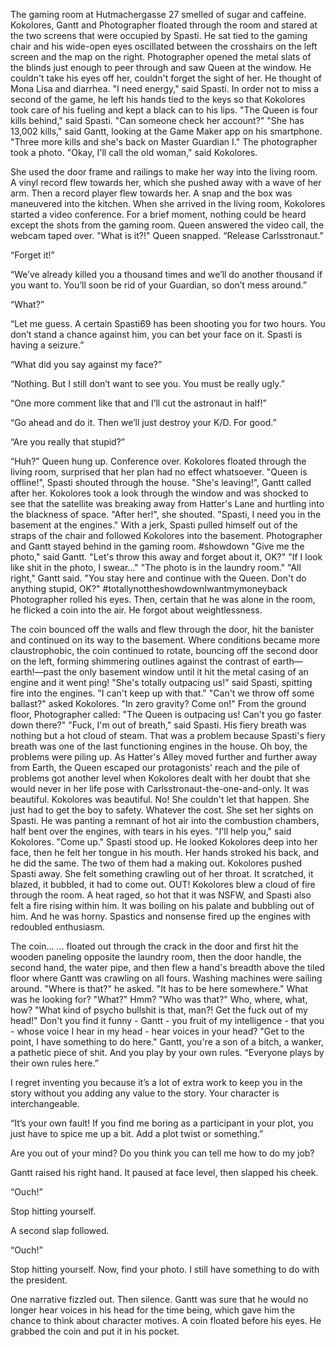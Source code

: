 The gaming room at Hutmachergasse 27 smelled of sugar and caffeine. Kokolores, Gantt and Photographer floated through the room and stared at the two screens that were occupied by Spasti. He sat tied to the gaming chair and his wide-open eyes oscillated between the crosshairs on the left screen and the map on the right.
Photographer opened the metal slats of the blinds just enough to peer through and saw Queen at the window. He couldn't take his eyes off her, couldn't forget the sight of her. He thought of Mona Lisa and diarrhea.
"I need energy," said Spasti. In order not to miss a second of the game, he left his hands tied to the keys so that Kokolores took care of his fueling and kept a black can to his lips.
"The Queen is four kills behind," said Spasti. "Can someone check her account?"
"She has 13,002 kills," said Gantt, looking at the Game Maker app on his smartphone. "Three more kills and she's back on Master Guardian I."
The photographer took a photo.
"Okay, I'll call the old woman," said Kokolores.

She used the door frame and railings to make her way into the living room. A vinyl record flew towards her, which she pushed away with a wave of her arm. Then a record player flew towards her. A snap and the box was maneuvered into the kitchen.
When she arrived in the living room, Kokolores started a video conference. For a brief moment, nothing could be heard except the shots from the gaming room. Queen answered the video call, the webcam taped over.
"What is it?!" Queen snapped. “Release Carlsstronaut.”

“Forget it!”

“We’ve already killed you a thousand times and we’ll do another thousand if you want to. You’ll soon be rid of your Guardian, so don’t mess around.”

“What?”

“Let me guess. A certain Spasti69 has been shooting you for two hours. You don’t stand a chance against him, you can bet your face on it. Spasti is having a seizure.”

“What did you say against my face?”

“Nothing. But I still don’t want to see you. You must be really ugly.”

“One more comment like that and I’ll cut the astronaut in half!”

“Go ahead and do it. Then we’ll just destroy your K/D. For good.”

“Are you really that stupid?”

“Huh?”
Queen hung up. Conference over.
Kokolores floated through the living room, surprised that her plan had no effect whatsoever.
"Queen is offline!", Spasti shouted through the house.
"She's leaving!", Gantt called after her.
Kokolores took a look through the window and was shocked to see that the satellite was breaking away from Hatter's Lane and hurtling into the blackness of space.
"After her!", she shouted. "Spasti, I need you in the basement at the engines."
With a jerk, Spasti pulled himself out of the straps of the chair and followed Kokolores into the basement. Photographer and Gantt stayed behind in the gaming room.
#showdown
"Give me the photo," said Gantt. "Let's throw this away and forget about it, OK?"
"If I look like shit in the photo, I swear..."
"The photo is in the laundry room."
"All right," Gantt said. "You stay here and continue with the Queen. Don't do anything stupid, OK?"
#totallynottheshowdownIwantmymoneyback
Photographer rolled his eyes. Then, certain that he was alone in the room, he flicked a coin into the air. He forgot about weightlessness.

The coin bounced off the walls and flew through the door, hit the banister and continued on its way to the basement. Where conditions became more claustrophobic, the coin continued to rotate, bouncing off the second door on the left, forming shimmering outlines against the contrast of earth—earth!—past the only basement window until it hit the metal casing of an engine and it went ping!
"She's totally outpacing us!" said Spasti, spitting fire into the engines. "I can't keep up with that."
"Can't we throw off some ballast?" asked Kokolores.
"In zero gravity? Come on!"
From the ground floor, Photographer called: "The Queen is outpacing us! Can't you go faster down there?"
"Fuck, I'm out of breath," said Spasti. His fiery breath was nothing but a hot cloud of steam. That was a problem because Spasti's fiery breath was one of the last functioning engines in the house.
Oh boy, the problems were piling up. As Hatter's Alley moved further and further away from Earth, the Queen escaped our protagonists' reach and the pile of problems got another level when Kokolores dealt with her doubt that she would never in her life pose with Carlsstronaut-the-one-and-only. It was beautiful. Kokolores was beautiful.
No! She couldn't let that happen. She just had to get the boy to safety. Whatever the cost.
She set her sights on Spasti. He was panting a remnant of hot air into the combustion chambers, half bent over the engines, with tears in his eyes.
"I'll help you," said Kokolores. "Come up."
Spasti stood up. He looked Kokolores deep into her face, then he felt her tongue in his mouth. Her hands stroked his back, and he did the same. The two of them had a making out.
Kokolores pushed Spasti away. She felt something crawling out of her throat. It scratched, it blazed, it bubbled, it had to come out.
OUT!
Kokolores blew a cloud of fire through the room. A heat raged, so hot that it was NSFW, and Spasti also felt a fire rising within him. It was boiling on his palate and bubbling out of him. And he was horny.
Spastics and nonsense fired up the engines with redoubled enthusiasm.


The coin...
... floated out through the crack in the door and first hit the wooden paneling opposite the laundry room, then the door handle, the second hand, the water pipe, and then flew a hand's breadth above the tiled floor where Gantt was crawling on all fours. Washing machines were sailing around.
"Where is that?" he asked. "It has to be here somewhere."
What was he looking for?
"What?"
Hmm?
"Who was that?"
Who, where, what, how?
"What kind of psycho bullshit is that, man?! Get the fuck out of my head!"
Don't you find it funny - Gantt - you fruit of my intelligence - that you - whose voice I hear in my head - hear voices in your head?
"Get to the point, I have something to do here."
Gantt, you're a son of a bitch, a wanker, a pathetic piece of shit. And you play by your own rules.
“Everyone plays by their own rules here.”

I regret inventing you because it’s a lot of extra work to keep you in the story without you adding any value to the story. Your character is interchangeable.

“It’s your own fault! If you find me boring as a participant in your plot, you just have to spice me up a bit. Add a plot twist or something.”

Are you out of your mind? Do you think you can tell me how to do my job?

Gantt raised his right hand. It paused at face level, then slapped his cheek.

“Ouch!”

Stop hitting yourself.

A second slap followed.

“Ouch!”

Stop hitting yourself. Now, find your photo. I still have something to do with the president.

One narrative fizzled out. Then silence. Gantt was sure that he would no longer hear voices in his head for the time being, which gave him the chance to think about character motives. A coin floated before his eyes. He grabbed the coin and put it in his pocket.